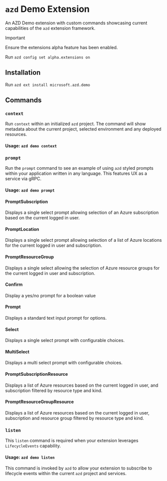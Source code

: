 # `azd` Demo Extension

An AZD Demo extension with custom commands showcasing current capabilities of the `azd` extension framework.

> [!IMPORTANT]
> Ensure the extensions alpha feature has been enabled.
>
> Run `azd config set alpha.extensions on`

## Installation

Run `azd ext install microsoft.azd.demo`

## Commands

### `context`

Run `context` within an initialized `azd` project.
The command will show metadata about the current project, selected environment and any deployed resources.

#### Usage: `azd demo context`

### `prompt`

Run the `prompt` command to see an example of using `azd` styled prompts within your application written in any language.
This features UX as a service via gRPC.

#### Usage: `azd demo prompt`

#### PromptSubscription

Displays a single select prompt allowing selection of an Azure subscription based on the current logged in user.

#### PromptLocation

Displays a single select prompt allowing selection of a list of Azure locations for the current logged in user and subscription.

#### PromptResourceGroup

Displays a single select allowing the selection of Azure resource groups for the current logged in user and subscription.

#### Confirm

Display a yes/no prompt for a boolean value

#### Prompt

Displays a standard text input prompt for options.

#### Select

Displays a single select prompt with configurable choices.

#### MultiSelect

Displays a multi select prompt with configurable choices.

#### PromptSubscriptionResource

Displays a list of Azure resources based on the current logged in user, and subscription filtered by resource type and kind.

#### PromptResourceGroupResource

Displays a list of Azure resources based on the current logged in user, subscription and resource group filtered by resource type and kind.

### `listen`

This `listen` command is required when your extension leverages `LifecycleEvents` capability.

#### Usage: `azd demo listen`

This command is invoked by `azd` to allow your extension to subscribe to lifecycle events within the current `azd` project and services.
